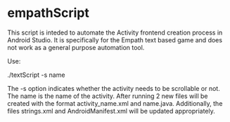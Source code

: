 # empathScript

This script is inteded to automate the Activity frontend creation process in Android Studio.
It is specifically for the Empath text based game and does not work as a general purpose
automation tool.

Use:

./textScript -s name

The -s option indicates whether the activity needs to be scrollable or not. The name is the name
of the activity. After running 2 new files will be created with the format activity_name.xml and
name.java. Additionally, the files strings.xml and AndroidManifest.xml will be updated appropriately.
